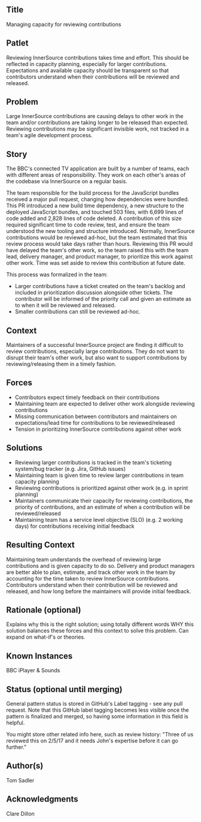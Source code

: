 ## Title

Managing capacity for reviewing contributions

## Patlet

Reviewing InnerSource contributions takes time and effort. This should be reflected in capacity planning, especially for larger contributions. Expectations and available capacity should be transparent so that contributors understand when their contributions will be reviewed and released.

## Problem

Large InnerSource contributions are causing delays to other work in the team and/or contributions are taking longer to be released than expected. Reviewing contributions may be significant invisible work, not tracked in a team's agile development process.

## Story

The BBC's connected TV application are built by a number of teams, each with different areas of responsibility. They work on each other's areas of the codebase via InnerSource on a regular basis.

The team responsible for the build process for the JavaScript bundles received a major pull request, changing how dependencies were bundled. This PR introduced a new build time dependency, a new structure to the deployed JavaScript bundles, and touched 503 files, with 6,699 lines of code added and 2,828 lines of code deleted. A contribution of this size required significant time to code review, test, and ensure the team understood the new tooling and structure introduced. Normally, InnerSource contributions would be reviewed ad-hoc, but the team estimated that this review process would take days rather than hours. Reviewing this PR would have delayed the team's other work, so the team raised this with the team lead, delivery manager, and product manager, to prioritize this work against other work. Time was set aside to review this contribution at future date.

This process was formalized in the team:

* Larger contributions have a ticket created on the team's backlog and included in prioritization discussion alongside other tickets. The contributor will be informed of the priority call and given an estimate as to when it will be reviewed and released.
* Smaller contributions can still be reviewed ad-hoc.

## Context

Maintainers of a successful InnerSource project are finding it difficult to review contributions, especially large contributions. They do not want to disrupt their team's other work, but also want to support contributions by reviewing/releasing them in a timely fashion.

## Forces

* Contributors expect timely feedback on their contributions
* Maintaining team are expected to deliver other work alongside reviewing contributions
* Missing communication between contributors and maintainers on expectations/lead time for contributions to be reviewed/released
* Tension in prioritizing InnerSource contributions against other work

## Solutions

* Reviewing larger contributions is tracked in the team's ticketing system/bug tracker (e.g. Jira, GitHub issues)
* Maintaining team is given time to review larger contributions in team capacity planning
* Reviewing contributions is prioritized against other work (e.g. in sprint planning)
* Maintainers communicate their capacity for reviewing contributions, the priority of contributions, and an estimate of when a contribution will be reviewed/released
* Maintaining team has a service level objective (SLO) (e.g. 2 working days) for contributions receiving initial feedback

## Resulting Context

Maintaining team understands the overhead of reviewing large contributions and is given capacity to do so. Delivery and product managers are better able to plan, estimate, and track other work in the team by accounting for the time taken to review InnerSource contributions. Contributors understand when their contribution will be reviewed and released, and how long before the maintainers will provide initial feedback.

## Rationale (optional)

Explains why this is the right solution; using totally different words WHY this solution balances these forces and this context to solve this problem.
Can expand on what-if's or theories.

## Known Instances

BBC iPlayer & Sounds

## Status (optional until merging)

General pattern status is stored in GitHub's Label tagging - see any pull request.
Note that this GitHub label tagging becomes less visible once the pattern is finalized and merged, so having some information in this field is helpful.

You might store other related info here, such as review history: "Three of us reviewed this on 2/5/17 and it needs John's expertise before it can go further."

## Author(s)

Tom Sadler

## Acknowledgments

Clare Dillon
